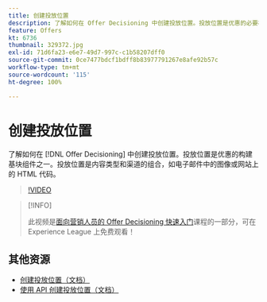 ```yaml
---
title: 创建投放位置
description: 了解如何在 Offer Decisioning 中创建投放位置。投放位置是优惠的必要构建基块组件之一。
feature: Offers
kt: 6736
thumbnail: 329372.jpg
exl-id: 71d6fa23-e6e7-49d7-997c-c1b58207dff0
source-git-commit: 0ce7477bdcf1bdff8b83977791267e8afe92b57c
workflow-type: tm+mt
source-wordcount: '115'
ht-degree: 100%

---
```


# 创建投放位置

了解如何在 [!DNL Offer Decisioning] 中创建投放位置。投放位置是优惠的构建基块组件之一。投放位置是内容类型和渠道的组合，如电子邮件中的图像或网站上的 HTML 代码。

>[!VIDEO](https://video.tv.adobe.com/v/329372?quality=12&learn=on)

>[!INFO]
>
> 此视频是[面向营销人员的 Offer Decisioning 快速入门](https://experienceleague.adobe.com/?lang=zh-Hans?recommended=ExperiencePlatform-U-1-2020.1.offerdecisioning)课程的一部分，可在 Experience League 上免费观看！


## 其他资源

* [创建投放位置（文档）](https://experienceleague.adobe.com/docs/journey-optimizer/using/offer-decisioniong/create-components/creating-placements.html?lang=zh-Hans)
* [使用 API 创建投放位置（文档）](https://experienceleague.adobe.com/docs/journey-optimizer/using/offer-decisioniong/api-reference/offers-api/placements/create.html?lang=zh-Hans)
